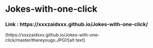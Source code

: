 # Jokes-with-one-click

<h3>Link : https://xxxzaidxxx.github.io/Jokes-with-one-click/</h3>
(https://xxxzaidxxx.github.io/Jokes-with-one-click/master/thereyougo.JPG)![alt text]
